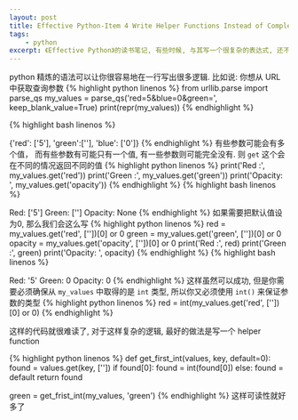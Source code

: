 ```yaml
---
layout: post
title: Effective Python-Item 4 Write Helper Functions Instead of Complex Expressions
tags:
    - python
excerpt: 《Effective Python》的读书笔记, 有些时候, 与其写一个很复杂的表达式, 还不如写一个 helper 函数来得清晰明了.
---
```


python 精炼的语法可以让你很容易地在一行写出很多逻辑. 比如说: 你想从 URL 中获取查询参数
{% highlight python linenos %}
from urllib.parse import parse_qs
my_values = parse_qs('red=5&blue=0&green=', keep_blank_value=True)
print(repr(my_values))
{% endhighlight %}

{% highlight bash linenos %}
>>>
{'red': ['5'], 'green':[''], 'blue': ['0']}
{% endhighlight %}
有些参数可能会有多个值， 而有些参数有可能只有一个值, 有一些参数则可能完全没有. 则 `get` 这个会在不同的情况返回不同的值
{% highlight python linenos %}
print('Red :', my_values.get('red'))
print('Green :', my_values.get('green'))
print('Opacity: ', my_values.get('opacity'))
{% endhighlight %}
{% highlight bash linenos %}
>>>
Red: ['5']
Green: ['']
Opacity: None
{% endhighlight %}
如果需要把默认值设为0, 那么我们会这么写
{% highlight python linenos %}
red = my_values.get('red', [''])[0] or 0
green = my_values.get('green', [''])[0] or 0
opacity = my_values.get('opacity', [''])[0] or 0
print('Red :', red)
print('Green :', green)
print('Opacity: ', opacity)
{% endhighlight %}
{% highlight bash linenos %}
>>>
Red: '5'
Green: 0
Opacity: 0
{% endhighlight %}
这样虽然可以成功, 但是你需要必须确保从 `my_values` 中取得的是 `int` 类型, 所以你又必须使用 `int()` 来保证参数的类型
{% highlight python linenos %}
red = int(my_values.get('red', [''])[0] or 0)
{% endhighlight %}

这样的代码就很难读了, 对于这样复杂的逻辑, 最好的做法是写一个 helper function

{% highlight python linenos %}
def get_first_int(values, key, default=0):
    found = values.get(key, [''])
    if found[0]:
        found = int(found[0])
    else:
        found = default
    return found

green = get_frist_int(my_values, 'green')
{% endhighlight %}
这样可读性就好多了
